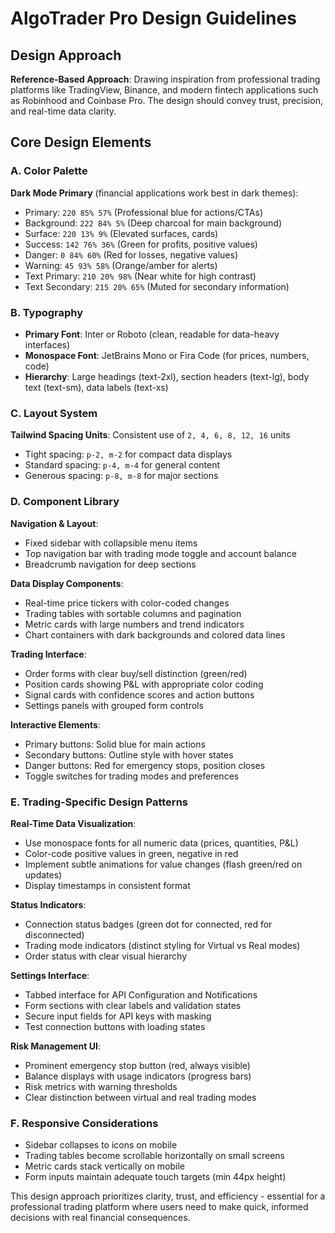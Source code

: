 # AlgoTrader Pro Design Guidelines

## Design Approach
**Reference-Based Approach**: Drawing inspiration from professional trading platforms like TradingView, Binance, and modern fintech applications such as Robinhood and Coinbase Pro. The design should convey trust, precision, and real-time data clarity.

## Core Design Elements

### A. Color Palette
**Dark Mode Primary** (financial applications work best in dark themes):
- Primary: `220 85% 57%` (Professional blue for actions/CTAs)
- Background: `222 84% 5%` (Deep charcoal for main background)
- Surface: `220 13% 9%` (Elevated surfaces, cards)
- Success: `142 76% 36%` (Green for profits, positive values)
- Danger: `0 84% 60%` (Red for losses, negative values)
- Warning: `45 93% 58%` (Orange/amber for alerts)
- Text Primary: `210 20% 98%` (Near white for high contrast)
- Text Secondary: `215 20% 65%` (Muted for secondary information)

### B. Typography
- **Primary Font**: Inter or Roboto (clean, readable for data-heavy interfaces)
- **Monospace Font**: JetBrains Mono or Fira Code (for prices, numbers, code)
- **Hierarchy**: Large headings (text-2xl), section headers (text-lg), body text (text-sm), data labels (text-xs)

### C. Layout System
**Tailwind Spacing Units**: Consistent use of `2, 4, 6, 8, 12, 16` units
- Tight spacing: `p-2, m-2` for compact data displays
- Standard spacing: `p-4, m-4` for general content
- Generous spacing: `p-8, m-8` for major sections

### D. Component Library

**Navigation & Layout**:
- Fixed sidebar with collapsible menu items
- Top navigation bar with trading mode toggle and account balance
- Breadcrumb navigation for deep sections

**Data Display Components**:
- Real-time price tickers with color-coded changes
- Trading tables with sortable columns and pagination
- Metric cards with large numbers and trend indicators
- Chart containers with dark backgrounds and colored data lines

**Trading Interface**:
- Order forms with clear buy/sell distinction (green/red)
- Position cards showing P&L with appropriate color coding
- Signal cards with confidence scores and action buttons
- Settings panels with grouped form controls

**Interactive Elements**:
- Primary buttons: Solid blue for main actions
- Secondary buttons: Outline style with hover states
- Danger buttons: Red for emergency stops, position closes
- Toggle switches for trading modes and preferences

### E. Trading-Specific Design Patterns

**Real-Time Data Visualization**:
- Use monospace fonts for all numeric data (prices, quantities, P&L)
- Color-code positive values in green, negative in red
- Implement subtle animations for value changes (flash green/red on updates)
- Display timestamps in consistent format

**Status Indicators**:
- Connection status badges (green dot for connected, red for disconnected)
- Trading mode indicators (distinct styling for Virtual vs Real modes)
- Order status with clear visual hierarchy

**Settings Interface**:
- Tabbed interface for API Configuration and Notifications
- Form sections with clear labels and validation states
- Secure input fields for API keys with masking
- Test connection buttons with loading states

**Risk Management UI**:
- Prominent emergency stop button (red, always visible)
- Balance displays with usage indicators (progress bars)
- Risk metrics with warning thresholds
- Clear distinction between virtual and real trading modes

### F. Responsive Considerations
- Sidebar collapses to icons on mobile
- Trading tables become scrollable horizontally on small screens
- Metric cards stack vertically on mobile
- Form inputs maintain adequate touch targets (min 44px height)

This design approach prioritizes clarity, trust, and efficiency - essential for a professional trading platform where users need to make quick, informed decisions with real financial consequences.